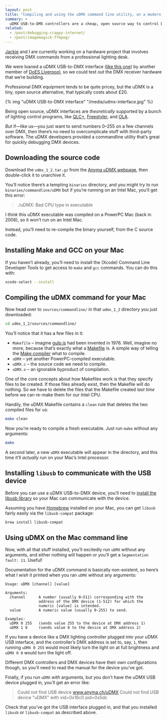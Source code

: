 ```yaml
---
layout: post
title: "Compiling and using the uDMX command line utility, on a modern Mac"
summary: >
  uDMX USB-to-DMX controllers are a cheap, open source way to control DMX devices from your computer. But documentation on getting them running is poor. Here’s how to get a typical uDMX interface running on a modern Mac.
related:
  - /post/debugging-crappy-internet/
  - /post/imagemagick-ffmpeg/
---
```


[Jackie](https://twitter.com/jackie_pease) and I are currently working on a hardware project that involves receiving DMX commands from a professional lighting desk.

We were loaned a uDMX USB-to-DMX interface ([like this one](https://www.amazon.co.uk/XINFLY-Interface-Controller-Lighting-Freestyler/dp/B01MDND6U9)) by another member of [DoES Liverpool](https://doesliverpool.com), so we could test out the DMX receiver hardware that we’re building.

Professional DMX equipment tends to be quite pricey, but the uDMX is a tiny, open source alternative, that typically costs about £20.

{% img "uDMX USB-to-DMX interface" "/media/udmx-interface.jpg" %}

Being open source, uDMX interfaces are _theoretically_ supported by a bunch of lighting control programs, like [QLC+](https://qlcplus.org/), [Freestyler](http://www.freestylerdmx.be/), and [OLA](https://www.openlighting.org/ola/).

_But_ if—like us—you just want to send numbers 0–255 on a few channels over DMX, then there’s no need to overcomplicate stuff with third-party software. The uDMX developers provided a commandline utility that’s great for quickly debugging DMX devices.

## Downloading the source code

Download the `udmx_1_2.tar.gz` from the [Anyma uDMX webpage](http://www.anyma.ch/research/udmx/), then double-click it to unarchive it.

You’ll notice there’s a tempting `binaries` directory, and you might try to run `binaries/commandline/uDMX` but if you’re running on an Intel Mac, you’ll get this error:

> ./uDMX: Bad CPU type in executable

I _think_ this uDMX executable was compiled on a PowerPC Mac (back in 2006), so it won’t run on an Intel Mac.

Instead, you’ll need to re-compile the binary yourself, from the C source code.

## Installing Make and GCC on your Mac

If you haven’t already, you’ll need to install the (Xcode) Command Line Developer Tools to get access to `make` and `gcc` commands. You can do this with:

```sh
xcode-select --install
```

## Compiling the uDMX command for your Mac

Now head over to `sources/commandline/` in that `udmx_1_2` directory you just downloaded:

```sh
cd udmx_1_2/sources/commandline/
```

You’ll notice that it has a few files in it:

* `Makefile` – imagine [gulp.js](https://gulpjs.com/) had been invented in 1976. Well, imagine no more, because that’s exactly what a [Makefile](https://en.wikipedia.org/wiki/Makefile) is. A simple way of telling the [Make compiler](https://en.wikipedia.org/wiki/Make_(software)) what to compile.
* `uDMX` – yet another PowerPC-compiled executable.
* `uDMX.c` – the source code we need to compile.
* `uDMX.o` – an ignorable byproduct of compilation.

One of the core concepts about how Makefiles work is that they specify files to be created. If those files already exist, then the Makefile will do nothing. So we have to delete the files that the Makefile created _last time_ before we can re-make them for our Intel CPU.

Handily, the uDMX Makefile contains a `clean` rule that deletes the two compiled files for us:

```sh
make clean
```

Now you’re ready to compile a fresh executable. Just run `make` without any arguments:

```sh
make
```

A second later, a new `uDMX` executable will appear in the directory, and this time it’ll _actually run_ on your Mac’s Intel processor.

## Installing `libusb` to communicate with the USB device

Before you can use a uDMX USB-to-DMX device, you’ll need to [install the libusb library](http://www.anyma.ch/libusb-compat/) so your Mac can communicate with the device.

Assuming you have [Homebrew](https://brew.sh/) installed on your Mac, you can get `libusb` fairly easily via the `libusb-compat` package:

```sh
brew install libusb-compat
```

## Using uDMX on the Mac command line

Now, with all that stuff installed, you’ll excitedly run `uDMX` without any arguments, and either nothing will happen or you’ll get a `Segmentation fault: 11`. Useful!

Documentation for the uDMX command is basically non-existent, so here’s what I _wish_ it printed when you ran `uDMX` without any arguments:

```
Usage: uDMX [channel] [value]

Arguments:
  channel      A number (usually 0–511) corresponding with the 
               address of the DMX device (1-512) for which the
               numeric [value] is intended.
  value        A numeric value (usually 0-255) to send.

Examples:
  uDMX 0 255   (sends value 255 to the device at DMX address 1)
  uDMX 1 0     (sends value 0 to the device at DMX address 2)
```

If you have a device like a DMX lighting controller plugged into your uDMX USB interface, and the controller’s DMX address is set to, say, `1`, then running `uDMX 0 255` would most likely turn the light on at full brightness and `uDMX 0 0` would turn the light off.

Different DMX controllers and DMX devices have their own configurations though, so you’ll need to read the manual for the device you’ve got.

Finally, if you run `uDMX` _with_ arguments, but you don’t have the uDMX USB device plugged in, you’ll get an error like:

> Could not find USB device www.anyma.ch/uDMX
> Could not find USB device "uDMX" with vid=0x16c0 pid=0x5dc

Check that you’ve got the USB interface plugged in, and that you installed `libusb` or `libusb-compat` as described above.
